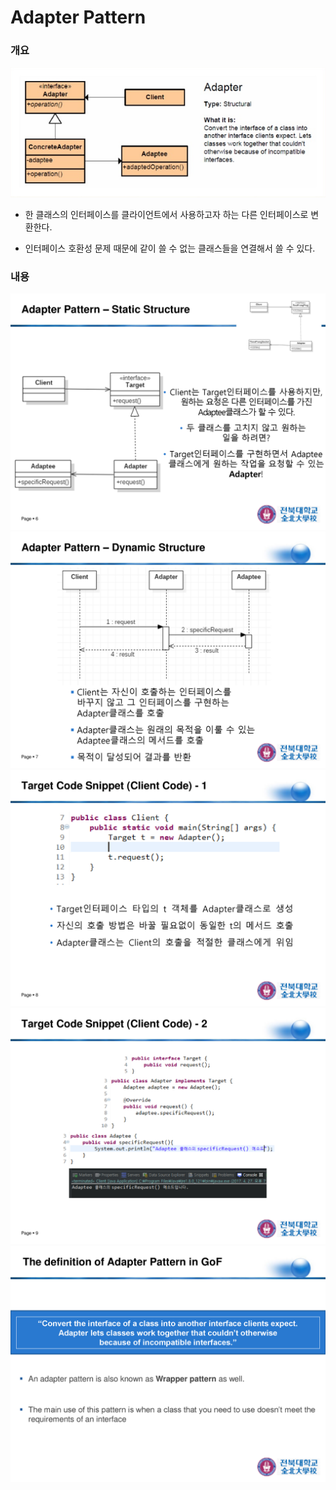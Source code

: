 # Adapter Pattern

### 개요

![(1)](/assets/adapter/main.PNG)

- 한 클래스의 인터페이스를 클라이언트에서 사용하고자 하는 다른 인터페이스로 변환한다.

- 인터페이스 호환성 문제 때문에 같이 쓸 수 없는 클래스들을 연결해서 쓸 수 있다.

### 내용

![(1)](/assets/adapter/1.jpg)
![(2)](/assets/adapter/2.jpg)
![(3)](/assets/adapter/3.jpg)
![(4)](/assets/adapter/4.jpg)
![(5)](/assets/adapter/5.jpg)
